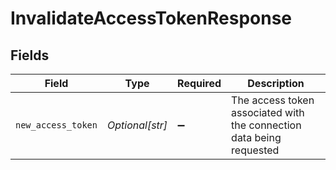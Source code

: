 # InvalidateAccessTokenResponse


## Fields

| Field                                                                | Type                                                                 | Required                                                             | Description                                                          |
| -------------------------------------------------------------------- | -------------------------------------------------------------------- | -------------------------------------------------------------------- | -------------------------------------------------------------------- |
| `new_access_token`                                                   | *Optional[str]*                                                      | :heavy_minus_sign:                                                   | The access token associated with the connection data being requested |